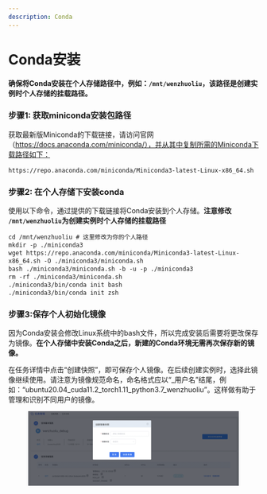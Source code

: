 ```yaml
---
description: Conda
---
```


# Conda安装

**确保将Conda安装在个人存储路径中，例如：`/mnt/wenzhuoliu`，该路径是创建实例时个人存储的挂载路径。**

### 步骤1: 获取miniconda安装包路径

获取最新版Miniconda的下载链接，请访问官网（https://docs.anaconda.com/miniconda/），并从其中复制所需的Miniconda下载路径如下：

```
https://repo.anaconda.com/miniconda/Miniconda3-latest-Linux-x86_64.sh
```

### 步骤2: 在个人存储下安装conda

使用以下命令，通过提供的下载链接将Conda安装到个人存储。**注意修改 `/mnt/wenzhuoliu`为创建实例时个人存储的挂载路径**

```
cd /mnt/wenzhuoliu # 这里修改为你的个人路径
mkdir -p ./miniconda3
wget https://repo.anaconda.com/miniconda/Miniconda3-latest-Linux-x86_64.sh -O ./miniconda3/miniconda.sh
bash ./miniconda3/miniconda.sh -b -u -p ./miniconda3
rm -rf ./miniconda3/miniconda.sh
./miniconda3/bin/conda init bash
./miniconda3/bin/conda init zsh
```

### 步骤3:保存个人初始化镜像

因为Conda安装会修改Linux系统中的bash文件，所以完成安装后需要将更改保存为镜像。**在个人存储中安装Conda之后，新建的Conda环境无需再次保存新的镜像。**

在任务详情中点击“创建快照”，即可保存个人镜像。在后续创建实例时，选择此镜像继续使用。请注意为镜像规范命名，命名格式应以“\_用户名”结尾，例如：“ubuntu20.04\_cuda11.2\_torch1.11\_python3.7\_wenzhuoliu”。这样做有助于管理和识别不同用户的镜像。

<figure><img src=".gitbook/assets/image (7).png" alt=""><figcaption></figcaption></figure>

&#x20;
